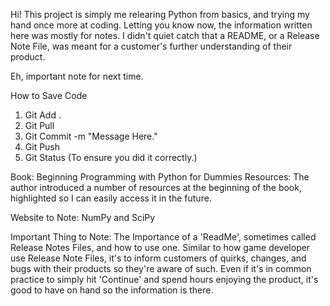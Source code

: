 Hi! This project is simply me relearing Python from basics, and trying my hand once more at coding. 
Letting you know now, the information written here was mostly for notes.
I didn't quiet catch that a README, or a Release Note File, was meant for a customer's further understanding of their product.

Eh, important note for next time.

How to Save Code

1. Git Add .
2. Git Pull
3. Git Commit -m "Message Here."
4. Git Push
5. Git Status (To ensure you did it correctly.)

Book: Beginning Programming with Python for Dummies
Resources:
The author introduced a number of resources at the beginning of the book, highlighted so I can easily access it in the future.

Website to Note:
NumPy and SciPy

Important Thing to Note:
The Importance of a 'ReadMe', sometimes called Release Notes Files, and how to use one.
Similar to how game developer use Release Note Files, it's to inform customers of quirks, changes, and bugs with their products so they're aware of such.
Even if it's in common practice to simply hit 'Continue' and spend hours enjoying the product, it's good to have on hand so the information is there.
